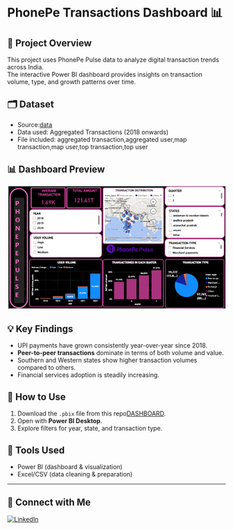 # PhonePe Transactions Dashboard 📊

## 📌 Project Overview
This project uses PhonePe Pulse data to analyze digital transaction trends across India.  
The interactive Power BI dashboard provides insights on transaction volume, type, and growth patterns over time.

## 🗂 Dataset
- Source:[data](https://github.com/suryapraakash/Phone-Pulse-Dashboard/tree/main/data)
- Data used: Aggregated Transactions (2018 onwards)
- File included: aggregated transaction,aggregated user,map transaction,map user,top transaction,top user

## 📊 Dashboard Preview
![Dashboard Screenshot](https://github.com/suryapraakash/Phone-Pulse-Dashboard/blob/main/visuals/phone%20pe.png)


## 💡 Key Findings
- UPI payments have grown consistently year-over-year since 2018.
- **Peer-to-peer transactions** dominate in terms of both volume and value.
- Southern and Western states show higher transaction volumes compared to others.
- Financial services adoption is steadily increasing.

## 🚀 How to Use
1. Download the `.pbix` file from this repo[DASHBOARD](https://github.com/suryapraakash/Phone-Pulse-Dashboard/blob/main/dashboard/PHONE%20PE%20PRESENTATION.pbix).
2. Open with **Power BI Desktop**.
3. Explore filters for year, state, and transaction type.

## 🔧 Tools Used
- Power BI (dashboard & visualization)
- Excel/CSV (data cleaning & preparation)

---

## 🔗 Connect with Me
[![LinkedIn](https://img.shields.io/badge/LinkedIn-Connect-blue?style=for-the-badge&logo=linkedin)](https://www.linkedin.com/in/YOUR-LINKEDIN-USERNAME/)
